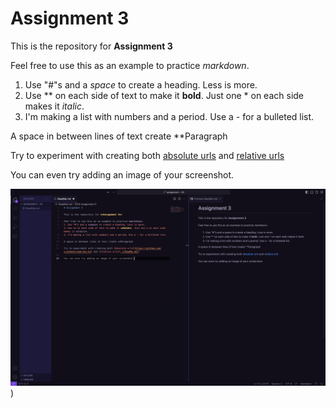 # Assignment 3

This is the repository for **Assignment 3**

Feel free to use this as an example to practice *markdown*.
1. Use "#"s and a *space* to create a heading. Less is more.
2. Use ** on each side of text to make it **bold**. Just one * on each side makes it *italic*.
3. I'm making a list with numbers and a period. Use a - for a bulleted list.

A space in between lines of text create **Paragraph

Try to experiment with creating both [absolute urls](https://github.com/a-gibbons/web-dev-hw) and [relative urls](./(ReadMe.md))

You can even try adding an image of your screenshot.

![Alt text][def])

[def]: <screenshot for assignment - 03.png>